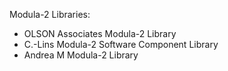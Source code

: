 Modula-2  Libraries:
- OLSON Associates Modula-2 Library
- C.-Lins Modula-2 Software Component Library 
- Andrea M Modula-2 Library


